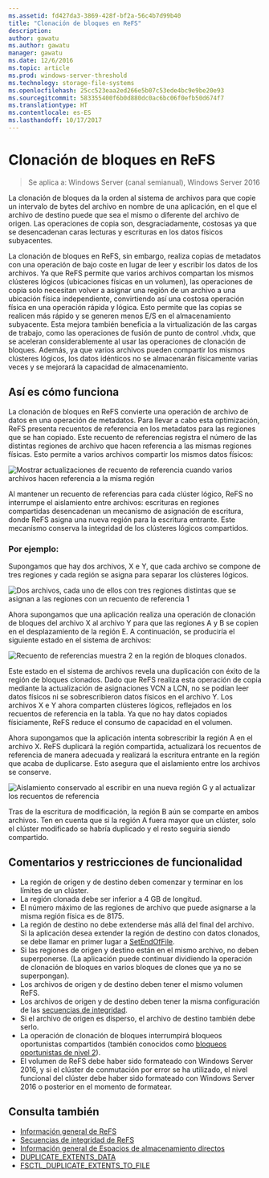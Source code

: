 ```yaml
---
ms.assetid: fd427da3-3869-428f-bf2a-56c4b7d99b40
title: "Clonación de bloques en ReFS"
description: 
author: gawatu
ms.author: gawatu
manager: gawatu
ms.date: 12/6/2016
ms.topic: article
ms.prod: windows-server-threshold
ms.technology: storage-file-systems
ms.openlocfilehash: 25cc523eaa2ed266e5b07c53ede4bc9e9be20e93
ms.sourcegitcommit: 583355400f6b0d880dc0ac6bc06f0efb50d674f7
ms.translationtype: HT
ms.contentlocale: es-ES
ms.lasthandoff: 10/17/2017
---
```

# <a name="block-cloning-on-refs"></a>Clonación de bloques en ReFS
>Se aplica a: Windows Server (canal semianual), Windows Server 2016

La clonación de bloques da la orden al sistema de archivos para que copie un intervalo de bytes del archivo en nombre de una aplicación, en el que el archivo de destino puede que sea el mismo o diferente del archivo de origen. Las operaciones de copia son, desgraciadamente, costosas ya que se desencadenan caras lecturas y escrituras en los datos físicos subyacentes. 

La clonación de bloques en ReFS, sin embargo, realiza copias de metadatos con una operación de bajo coste en lugar de leer y escribir los datos de los archivos. Ya que ReFS permite que varios archivos compartan los mismos clústeres lógicos (ubicaciones físicas en un volumen), las operaciones de copia solo necesitan volver a asignar una región de un archivo a una ubicación física independiente, convirtiendo así una costosa operación física en una operación rápida y lógica. Esto permite que las copias se realicen más rápido y se generen menos E/S en el almacenamiento subyacente. Esta mejora también beneficia a la virtualización de las cargas de trabajo, como las operaciones de fusión de punto de control .vhdx, que se aceleran considerablemente al usar las operaciones de clonación de bloques. Además, ya que varios archivos pueden compartir los mismos clústeres lógicos, los datos idénticos no se almacenarán físicamente varias veces y se mejorará la capacidad de almacenamiento. 
  
## <a name="how-it-works"></a>Así es cómo funciona 

La clonación de bloques en ReFS convierte una operación de archivo de datos en una operación de metadatos. Para llevar a cabo esta optimización, ReFS presenta recuentos de referencia en los metadatos para las regiones que se han copiado. Este recuento de referencias registra el número de las distintas regiones de archivo que hacen referencia a las mismas regiones físicas. Esto permite a varios archivos compartir los mismos datos físicos:

![Mostrar actualizaciones de recuento de referencia cuando varios archivos hacen referencia a la misma región](media/ref-count-example.gif)

Al mantener un recuento de referencias para cada clúster lógico, ReFS no interrumpe el aislamiento entre archivos: escrituras en regiones compartidas desencadenan un mecanismo de asignación de escritura, donde ReFS asigna una nueva región para la escritura entrante. Este mecanismo conserva la integridad de los clústeres lógicos compartidos. 

### <a name="example"></a>Por ejemplo:
Supongamos que hay dos archivos, X e Y, que cada archivo se compone de tres regiones y cada región se asigna para separar los clústeres lógicos.

![Dos archivos, cada uno de ellos con tres regiones distintas que se asignan a las regiones con un recuento de referencia 1](media/block-clone-1.png)

Ahora supongamos que una aplicación realiza una operación de clonación de bloques del archivo X al archivo Y para que las regiones A y B se copien en el desplazamiento de la región E. A continuación, se produciría el siguiente estado en el sistema de archivos:

![Recuento de referencias muestra 2 en la región de bloques clonados.](media/block-clone-2.png)

Este estado en el sistema de archivos revela una duplicación con éxito de la región de bloques clonados. Dado que ReFS realiza esta operación de copia mediante la actualización de asignaciones VCN a LCN, no se podían leer datos físicos ni se sobrescribieron datos físicos en el archivo Y. Los archivos X e Y ahora comparten clústeres lógicos, reflejados en los recuentos de referencia en la tabla. Ya que no hay datos copiados físiciamente, ReFS reduce el consumo de capacidad en el volumen. 

Ahora supongamos que la aplicación intenta sobrescribir la región A en el archivo X. ReFS duplicará la región compartida, actualizará los recuentos de referencia de manera adecuada y realizará la escritura entrante en la región que acaba de duplicarse. Esto asegura que el aislamiento entre los archivos se conserve.   

![Aislamiento conservado al escribir en una nueva región G y al actualizar los recuentos de referencia](media/block-clone-3.png)

Tras de la escritura de modificación, la región B aún se comparte en ambos archivos. Ten en cuenta que si la región A fuera mayor que un clúster, solo el clúster modificado se habría duplicado y el resto seguiría siendo compartido.


## <a name="functionality-restrictions-and-remarks"></a>Comentarios y restricciones de funcionalidad
- La región de origen y de destino deben comenzar y terminar en los límites de un clúster. 
- La región clonada debe ser inferior a 4 GB de longitud. 
- El número máximo de las regiones de archivo que puede asignarse a la misma región física es de 8175.
- La región de destino no debe extenderse más allá del final del archivo. Si la aplicación desea extender la región de destino con datos clonados, se debe llamar en primer lugar a [SetEndOfFile](https://msdn.microsoft.com/library/windows/desktop/aa365531(v=vs.85).aspx). 
- Si las regiones de origen y destino están en el mismo archivo, no deben superponerse. (La aplicación puede continuar dividiendo la operación de clonación de bloques en varios bloques de clones que ya no se superpongan).
- Los archivos de origen y de destino deben tener el mismo volumen ReFS. 
- Los archivos de origen y de destino deben tener la misma configuración de las [secuencias de integridad](https://msdn.microsoft.com/library/windows/desktop/gg258117(v=vs.85).aspx). 
- Si el archivo de origen es disperso, el archivo de destino también debe serlo. 
- La operación de clonación de bloques interrumpirá bloqueos oportunistas compartidos (también conocidos como [bloqueos oportunistas de nivel 2](https://msdn.microsoft.com/library/windows/desktop/aa365713(v=vs.85).aspx)).
- El volumen de ReFS debe haber sido formateado con Windows Server 2016, y si el clúster de conmutación por error se ha utilizado, el nivel funcional del clúster debe haber sido formateado con Windows Server 2016 o posterior en el momento de formatear. 

## <a name="see-also"></a>Consulta también

-   [Información general de ReFS](refs-overview.md)
-   [Secuencias de integridad de ReFS](integrity-streams.md)
-   [Información general de Espacios de almacenamiento directos](../storage-spaces/storage-spaces-direct-overview.md)
-   [DUPLICATE_EXTENTS_DATA](https://msdn.microsoft.com/library/windows/desktop/mt590821(v=vs.85).aspx)
-   [FSCTL_DUPLICATE_EXTENTS_TO_FILE](https://msdn.microsoft.com/library/windows/desktop/mt590823(v=vs.85).aspx)
